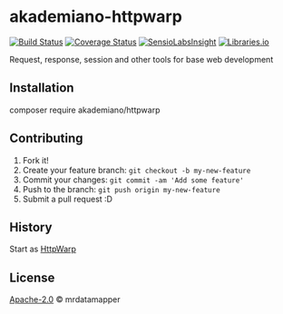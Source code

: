 # akademiano-httpwarp
[![Build Status](https://travis-ci.org/mrdatamapper/akademiano-httpwarp.svg?branch=master)](https://travis-ci.org/mrdatamapper/akademiano-httpwarp)
[![Coverage Status](https://coveralls.io/repos/github/mrdatamapper/akademiano-httpwarp/badge.svg)](https://coveralls.io/github/mrdatamapper/akademiano-httpwarp)
[![SensioLabsInsight](https://insight.sensiolabs.com/projects/35099984-c074-4dad-8bf5-c339584f92a3/mini.png)](https://insight.sensiolabs.com/projects/35099984-c074-4dad-8bf5-c339584f92a3)
[![Libraries.io ](https://img.shields.io/librariesio/github/mrdatamapper/akademiano-httpwarp.svg)](https://libraries.io/github/mrdatamapper/akademiano-httpwarp)

Request, response, session and other tools for base web development

## Installation

composer require akademiano/httpwarp

## Contributing

1. Fork it!
2. Create your feature branch: `git checkout -b my-new-feature`
3. Commit your changes: `git commit -am 'Add some feature'`
4. Push to the branch: `git push origin my-new-feature`
5. Submit a pull request :D

## History

Start as [HttpWarp](https://github.com/DeltaPHP/HttpWarp)

## License

[Apache-2.0](https://www.apache.org/licenses/LICENSE-2.0) © mrdatamapper
